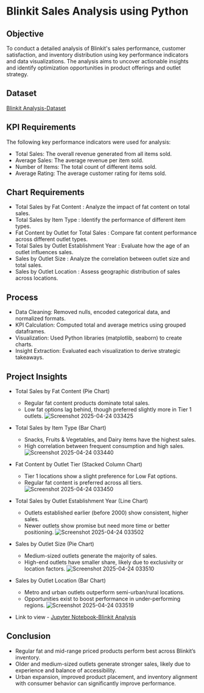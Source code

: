 # Blinkit Sales Analysis using Python

## Objective
To conduct a detailed analysis of Blinkit's sales performance, customer satisfaction, and inventory distribution using key performance indicators and data visualizations. The analysis aims to uncover actionable insights and identify optimization opportunities in product offerings and outlet strategy.

## Dataset
<a href="https://github.com/Simran1028/Blinkit-Analysis/blob/main/blinkit_data.csv">Blinkit Analysis-Dataset</a>

## KPI Requirements
The following key performance indicators were used for analysis:
- Total Sales: The overall revenue generated from all items sold.
- Average Sales: The average revenue per item sold.
- Number of Items: The total count of different items sold.
- Average Rating: The average customer rating for items sold.

## Chart Requirements
- Total Sales by Fat Content : Analyze the impact of fat content on total sales.
- Total Sales by Item Type : Identify the performance of different item types.
- Fat Content by Outlet for Total Sales : Compare fat content performance across different outlet types.
- Total Sales by Outlet Establishment Year : Evaluate how the age of an outlet influences sales.
- Sales by Outlet Size : Analyze the correlation between outlet size and total sales.
- Sales by Outlet Location : Assess geographic distribution of sales across locations.

## Process
- Data Cleaning: Removed nulls, encoded categorical data, and normalized formats.
- KPI Calculation: Computed total and average metrics using grouped dataframes.
- Visualization: Used Python libraries (matplotlib, seaborn) to create charts.
- Insight Extraction: Evaluated each visualization to derive strategic takeaways.

## Project Insights
- Total Sales by Fat Content (Pie Chart)
  - Regular fat content products dominate total sales.
  - Low fat options lag behind, though preferred slightly more in Tier 1 outlets.
 ![Screenshot 2025-04-24 033425](https://github.com/user-attachments/assets/36144a5b-d76c-4842-b8d8-4d7f020d1af3)



- Total Sales by Item Type (Bar Chart)
  - Snacks, Fruits & Vegetables, and Dairy items have the highest sales.
  - High correlation between frequent consumption and high sales.
 ![Screenshot 2025-04-24 033440](https://github.com/user-attachments/assets/d6e54ae5-bd8f-4a9f-a206-b4a0fadce524)


- Fat Content by Outlet Tier (Stacked Column Chart)
  - Tier 1 locations show a slight preference for Low Fat options.
  - Regular fat content is preferred across all tiers.
 ![Screenshot 2025-04-24 033450](https://github.com/user-attachments/assets/d03e8c67-78fd-47be-9026-ec118fbfe713)


- Total Sales by Outlet Establishment Year (Line Chart)
  - Outlets established earlier (before 2000) show consistent, higher sales.
  - Newer outlets show promise but need more time or better positioning.
 ![Screenshot 2025-04-24 033502](https://github.com/user-attachments/assets/e2203f64-5602-4d0a-922e-b016642fe9bb)


- Sales by Outlet Size (Pie Chart)
  - Medium-sized outlets generate the majority of sales.
  - High-end outlets have smaller share, likely due to exclusivity or location factors.
 ![Screenshot 2025-04-24 033510](https://github.com/user-attachments/assets/eea21147-06c1-4b22-904f-8944853f3e83)

 
- Sales by Outlet Location (Bar Chart)
  - Metro and urban outlets outperform semi-urban/rural locations.
  - Opportunities exist to boost performance in under-performing regions.
 ![Screenshot 2025-04-24 033519](https://github.com/user-attachments/assets/30c401a6-4556-4995-8180-6a7c896b936f)


- Link to view - <a href="https://github.com/Simran1028/Blinkit-Analysis/blob/main/Blinkit_Analysis.ipynb">Jupyter Notebook-Blinkit Analysis</a>

## Conclusion
- Regular fat and mid-range priced products perform best across Blinkit’s inventory.
- Older and medium-sized outlets generate stronger sales, likely due to experience and balance of accessibility.
- Urban expansion, improved product placement, and inventory alignment with consumer behavior can significantly improve performance.
